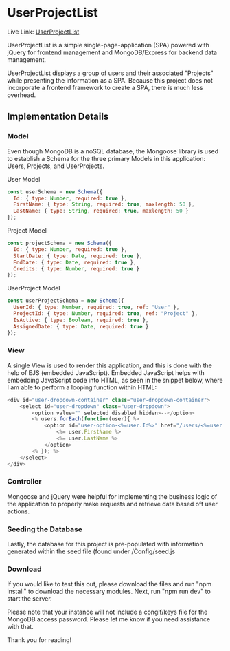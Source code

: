 # UserProjectList

Live Link: [UserProjectList](https://userprojectlist.herokuapp.com/)

UserProjectList is a simple single-page-application (SPA) powered with jQuery for frontend management and MongoDB/Express for backend data management.

UserProjectList displays a group of users and their associated "Projects" while presenting the information as a SPA. Because this project does not incorporate a frontend framework to create a SPA, there is much less overhead.

## Implementation Details

### Model

Even though MongoDB is a noSQL database, the Mongoose library is used to establish a Schema for the three primary Models in this application: Users, Projects, and UserProjects.

User Model
```javascript
const userSchema = new Schema({
  Id: { type: Number, required: true },
  FirstName: { type: String, required: true, maxlength: 50 },
  LastName: { type: String, required: true, maxlength: 50 }
});
```

Project Model
```javascript
const projectSchema = new Schema({
  Id: { type: Number, required: true },
  StartDate: { type: Date, required: true },
  EndDate: { type: Date, required: true },
  Credits: { type: Number, required: true }
});
```

UserProject Model
```javascript
const userProjectSchema = new Schema({
  UserId: { type: Number, required: true, ref: "User" },
  ProjectId: { type: Number, required: true, ref: "Project" },
  IsActive: { type: Boolean, required: true },
  AssignedDate: { type: Date, required: true }
});
```

### View

A single View is used to render this application, and this is done with the help of EJS (embedded JavaScript). Embedded JavaScript helps with embedding JavaScript code into HTML, as seen in the snippet below, where I am able to perform a looping function within HTML:

```javascript
<div id="user-dropdown-container" class="user-dropdown-container">
	<select id="user-dropdown" class="user-dropdown">
		<option value="" selected disabled hidden>--</option>
		<% users.forEach(function(user){ %>
			<option id="user-option-<%=user.Id%>" href="/users/<%=user.Id%>/projects">
				<%= user.FirstName %>
				<%= user.LastName %>
			</option>
		<% }); %>
	</select>
</div>
```

### Controller

Mongoose and jQuery were helpful for implementing the business logic of the application to properly make requests and retrieve data based off user actions.


### Seeding the Database

Lastly, the database for this project is pre-populated with information generated within the seed file (found under /Config/seed.js

### Download

If you would like to test this out, please download the files and run "npm install" to download the necessary modules.
Next, run "npm run dev" to start the server.

Please note that your instance will not include a congif/keys file for the MongoDB access password. Please let me know if you need assistance with that.

Thank you for reading!
